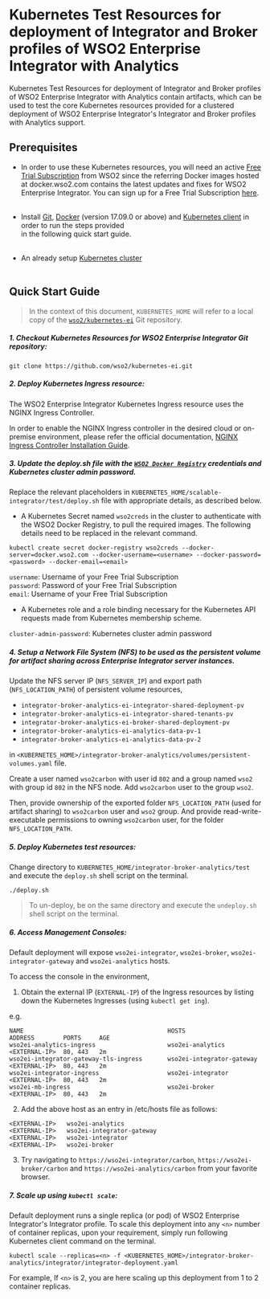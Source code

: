 # Kubernetes Test Resources for deployment of Integrator and Broker profiles of WSO2 Enterprise Integrator with Analytics

Kubernetes Test Resources for deployment of Integrator and Broker profiles of WSO2 Enterprise Integrator with Analytics
contain artifacts, which can be used to test the core Kubernetes resources provided for a clustered deployment
of WSO2 Enterprise Integrator's Integrator and Broker profiles with Analytics support.

## Prerequisites

* In order to use these Kubernetes resources, you will need an active [Free Trial Subscription](https://wso2.com/free-trial-subscription)
from WSO2 since the referring Docker images hosted at docker.wso2.com contains the latest updates and fixes for WSO2 Enterprise Integrator.
You can sign up for a Free Trial Subscription [here](https://wso2.com/free-trial-subscription).<br><br>

* Install [Git](https://git-scm.com/book/en/v2/Getting-Started-Installing-Git), [Docker](https://www.docker.com/get-docker)
(version 17.09.0 or above) and [Kubernetes client](https://kubernetes.io/docs/tasks/tools/install-kubectl/)
in order to run the steps provided<br>in the following quick start guide.<br><br>

* An already setup [Kubernetes cluster](https://kubernetes.io/docs/setup/pick-right-solution/)<br><br>
 
## Quick Start Guide

>In the context of this document, `KUBERNETES_HOME` will refer to a local copy of the [`wso2/kubernetes-ei`](https://github.com/wso2/kubernetes-ei/)
Git repository.<br>

##### 1. Checkout Kubernetes Resources for WSO2 Enterprise Integrator Git repository:

```
git clone https://github.com/wso2/kubernetes-ei.git
```

##### 2. Deploy Kubernetes Ingress resource:

The WSO2 Enterprise Integrator Kubernetes Ingress resource uses the NGINX Ingress Controller.

In order to enable the NGINX Ingress controller in the desired cloud or on-premise environment,
please refer the official documentation, [NGINX Ingress Controller Installation Guide](https://kubernetes.github.io/ingress-nginx/deploy/).

##### 3. Update the deploy.sh file with the [`WSO2 Docker Registry`](https://docker.wso2.com) credentials and Kubernetes cluster admin password.

Replace the relevant placeholders in `KUBERNETES_HOME/scalable-integrator/test/deploy.sh` file with appropriate details, as described below.

* A Kubernetes Secret named `wso2creds` in the cluster to authenticate with the WSO2 Docker Registry, to pull the required images.
The following details need to be replaced in the relevant command.

```
kubectl create secret docker-registry wso2creds --docker-server=docker.wso2.com --docker-username=<username> --docker-password=<password> --docker-email=<email>
```

`username`: Username of your Free Trial Subscription<br>
`password`: Password of your Free Trial Subscription<br>
`email`: Username of your Free Trial Subscription

* A Kubernetes role and a role binding necessary for the Kubernetes API requests made from Kubernetes membership scheme.

`cluster-admin-password`: Kubernetes cluster admin password

##### 4. Setup a Network File System (NFS) to be used as the persistent volume for artifact sharing across Enterprise Integrator server instances.

Update the NFS server IP (`NFS_SERVER_IP`) and export path (`NFS_LOCATION_PATH`) of persistent volume resources,

* `integrator-broker-analytics-ei-integrator-shared-deployment-pv`
* `integrator-broker-analytics-ei-integrator-shared-tenants-pv`
* `integrator-broker-analytics-ei-broker-shared-deployment-pv`
* `integrator-broker-analytics-ei-analytics-data-pv-1`
* `integrator-broker-analytics-ei-analytics-data-pv-2`

in `<KUBERNETES_HOME>/integrator-broker-analytics/volumes/persistent-volumes.yaml` file.

Create a user named `wso2carbon` with user id `802` and a group named `wso2` with group id `802` in the NFS node.
Add `wso2carbon` user to the group `wso2`.

Then, provide ownership of the exported folder `NFS_LOCATION_PATH` (used for artifact sharing) to `wso2carbon` user and `wso2` group.
And provide read-write-executable permissions to owning `wso2carbon` user, for the folder `NFS_LOCATION_PATH`.

##### 5. Deploy Kubernetes test resources:

Change directory to `KUBERNETES_HOME/integrator-broker-analytics/test` and execute the `deploy.sh` shell script on the terminal.

```
./deploy.sh
```
>To un-deploy, be on the same directory and execute the `undeploy.sh` shell script on the terminal.

##### 6. Access Management Consoles:

Default deployment will expose `wso2ei-integrator`, `wso2ei-broker`, `wso2ei-integrator-gateway` and `wso2ei-analytics` hosts.

To access the console in the environment,

1. Obtain the external IP (`EXTERNAL-IP`) of the Ingress resources by listing down the Kubernetes Ingresses (using `kubectl get ing`).

e.g.

```
NAME                                        HOSTS                       ADDRESS        PORTS     AGE
wso2ei-analytics-ingress                    wso2ei-analytics            <EXTERNAL-IP>  80, 443   2m
wso2ei-integrator-gateway-tls-ingress       wso2ei-integrator-gateway   <EXTERNAL-IP>  80, 443   2m
wso2ei-integrator-ingress                   wso2ei-integrator           <EXTERNAL-IP>  80, 443   2m
wso2ei-mb-ingress                           wso2ei-broker               <EXTERNAL-IP>  80, 443   2m
```

2. Add the above host as an entry in /etc/hosts file as follows:

```
<EXTERNAL-IP>	wso2ei-analytics
<EXTERNAL-IP>	wso2ei-integrator-gateway
<EXTERNAL-IP>	wso2ei-integrator
<EXTERNAL-IP>	wso2ei-broker
```

3. Try navigating to `https://wso2ei-integrator/carbon`, `https://wso2ei-broker/carbon` and `https://wso2ei-analytics/carbon` from your favorite browser.

##### 7. Scale up using `kubectl scale`:

Default deployment runs a single replica (or pod) of WSO2 Enterprise Integrator's Integrator profile. To scale this deployment into any `<n>` number of
container replicas, upon your requirement, simply run following Kubernetes client command on the terminal.

```
kubectl scale --replicas=<n> -f <KUBERNETES_HOME>/integrator-broker-analytics/integrator/integrator-deployment.yaml
```

For example, If `<n>` is 2, you are here scaling up this deployment from 1 to 2 container replicas.
